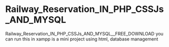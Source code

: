 # Railway_Reservation_IN_PHP_CSSJs_AND_MYSQL
Railway_Reservation_IN_PHP_CSSJs_AND_MYSQL__FREE_DOWNLOAD you can run this in xampp is a mini project using html, database management 
